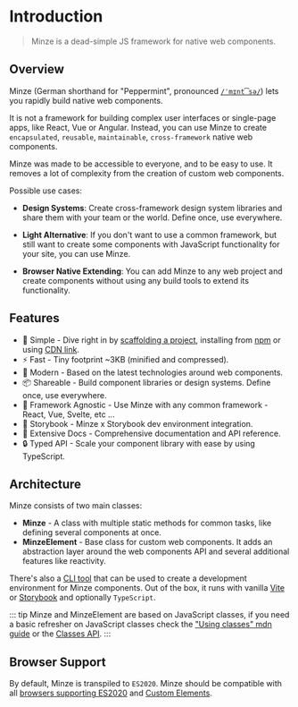 # Introduction

> Minze is a dead-simple JS framework for native web components.

## Overview

Minze (German shorthand for "Peppermint", pronounced [`/ˈmɪnt͡sə/`](https://upload.wikimedia.org/wikipedia/commons/c/c2/De-Minze.ogg)) lets you rapidly build native web components.

It is not a framework for building complex user interfaces or single-page apps, like React, Vue or Angular. Instead, you can use Minze to create `encapsulated`, `reusable`, `maintainable`, `cross-framework` native web components.

Minze was made to be accessible to everyone, and to be easy to use. It removes a lot of complexity from the creation of custom web components.

Possible use cases:

- **Design Systems**: Create cross-framework design system libraries and share them with your team or the world. Define once, use everywhere.

- **Light Alternative**: If you don't want to use a common framework, but still want to create some components with JavaScript functionality for your site, you can use Minze.

- **Browser Native Extending**: You can add Minze to any web project and create components without using any build tools to extend its functionality.

## Features

- 👶 Simple - Dive right in by [scaffolding a project](/guide/installation#cli), installing from [npm](/guide/installation#npm) or using [CDN link](/guide/installation#cdn).
- ⚡ Fast - Tiny footprint ~3KB (minified and compressed).
- 🚀 Modern - Based on the latest technologies around web components.
- 📦 Shareable - Build component libraries or design systems. Define once, use everywhere.
- 🎲 Framework Agnostic - Use Minze with any common framework - React, Vue, Svelte, etc ...
- 📕 Storybook - Minze x Storybook dev environment integration.
- 📖 Extensive Docs - Comprehensive documentation and API reference.
- 🔒 Typed API - Scale your component library with ease by using TypeScript.

## Architecture

Minze consists of two main classes:

- **Minze** - A class with multiple static methods for common tasks, like defining several components at once.
- **MinzeElement** - Base class for custom web components. It adds an abstraction layer around the web components API and several additional features like reactivity.

There's also a [CLI tool](/guide/installation.html#cli) that can be used to create a development environment for Minze components. Out of the box, it runs with vanilla [Vite](https://vitejs.dev/) or [Storybook](https://storybook.js.org) and optionally `TypeScript`.

::: tip
Minze and MinzeElement are based on JavaScript classes, if you need a basic refresher on JavaScript classes check the ["Using classes" mdn guide](https://developer.mozilla.org/docs/Web/JavaScript/Guide/Using_classes) or the [Classes API](https://developer.mozilla.org/docs/Web/JavaScript/Reference/Classes).
:::

## Browser Support

By default, Minze is transpiled to `ES2020`. Minze should be compatible with all [browsers supporting ES2020](https://caniuse.com/?search=es2020) and [Custom Elements](https://caniuse.com/?search=Custom%20Elements).

